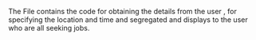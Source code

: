 The File contains the code for obtaining the details from the user , for specifying the location and time and segregated and displays to the user who are all seeking jobs.
